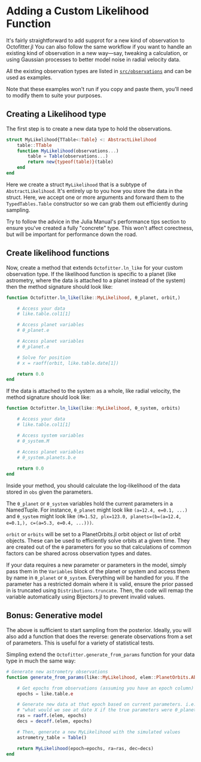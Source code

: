 # Adding a Custom Likelihood Function

It's fairly straightforward to add supprot for a new kind of observation to Octofitter.jl
You can also follow the same workflow if you want to handle an existing kind of observation in a new way—say, tweaking a calculation, or using Gaussian processes to better model noise in radial velocity data.

All the existing observation types are listed in  [`src/observations`](https://github.com/sefffal/Octofitter.jl/tree/main/src/observations)
and can be used as examples.

Note that these examples won't run if you copy and paste them, you'll need to modify them to suite your purposes.

## Creating a Likelihood type

The first step is to create a new data type to hold the observations. 

```julia
struct MyLikelihood{TTable<:Table} <: AbstractLikelihood
    table::TTable
    function MyLikelihood(observations...)
        table = Table(observations...)
        return new{typeof(table)}(table)
    end
end
```

Here we create a struct `MyLikelihood` that is a subtype of `AbstractLikelihood`. It's entirely up to you how you store the data in the struct. Here, we accept one or more arguments and forward them to the `TypedTables.Table` constructor so we can grab them out efficiently during sampling.

Try to follow the advice in the Julia Manual's performance tips section to ensure you've created a fully "concrete" type. This won't affect corectness, but will be important for performance down the road.

## Create likelihood functions

Now, create a method that extends `Octofitter.ln_like` for your custom observation type. 
If the likelihood function is specific to a planet (like astrometry, where the data is attached to a planet instead of the system) then the method signature should look like:

```julia
function Octofitter.ln_like(like::MyLikelihood, θ_planet, orbit,)

    # Access your data
    # like.table.col1[1]

    # Access planet variables
    # θ_planet.e

    # Access planet variables
    # θ_planet.e

    # Solve for position
    # x = raoff(orbit, like.table.date[1])

    return 0.0
end
```

If the data is attached to the system as a whole, like radial velocity, the method signature should look like:
```julia
function Octofitter.ln_like(like::MyLikelihood, θ_system, orbits)

    # Access your data
    # like.table.col1[1]

    # Access system variables
    # θ_system.M

    # Access planet variables
    # θ_system.planets.b.e
    
    return 0.0
end
```

Inside your method, you should calculate the log-likelihood of the data stored in `obs` given the parameters.

The `θ_planet` or `θ_system` variables hold the current parameters in a NamedTuple. For instance, `θ_planet` might look like `(a=12.4, e=0.1, ...)` and `θ_system` might look like `(M=1.52, plx=123.0, planets=(b=(a=12.4, e=0.1,), c=(a=5.3, e=0.4, ...)))`.

`orbit` or `orbits` will be set to a PlanetOrbits.jl orbit object or list of orbit objects. These can be used to efficiently solve orbits at a given time. They are created out of the `θ` parameters for you so that calculations of common factors can be shared across observation types and dates.

If your data requires a new parameter or parameters in the model, simply pass them in the `Variables` block of the planet or system and access them by name in `θ_planet` or `θ_system`. Everything will be handled for you.
If the parameter has a restricted domain where it is valid, ensure the prior passed in is truncated using `Distributions.truncate`. Then, the code will remap the variable automatically using Bijectors.jl to prevent invalid values.

## Bonus: Generative model
The above is sufficient to start sampling from the posterior. Ideally, you will also add a function that does the reverse: generate observations from a set of parameters. This is useful for a variety of statistical tests.

Simpling extend the `Octofitter.generate_from_params` function for your data type in much the same way:

```julia
# Generate new astrometry observations
function generate_from_params(like::MyLikelihood, elem::PlanetOrbits.AbstractOrbit, θ_planet)

    # Get epochs from observations (assuming you have an epoch column)
    epochs = like.table.e

    # Generate new data at that epoch based on current parameters. i.e.
    # "what would we see at date X if the true parameters were θ_planet"
    ras = raoff.(elem, epochs)
    decs = decoff.(elem, epochs)

    # Then, generate a new MyLikelihood with the simulated values
    astrometry_table = Table()

    return MyLikelihood(epoch=epochs, ra=ras, dec=decs)
end
```
